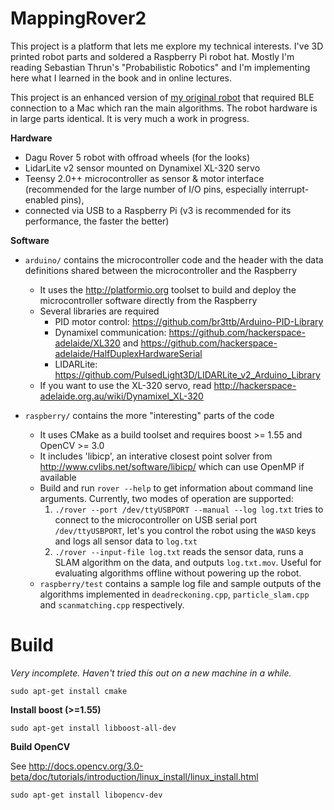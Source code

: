# MappingRover2

This project is a platform that lets me explore my technical interests. I've 3D printed robot parts and soldered a Raspberry Pi robot hat. Mostly I'm reading Sebastian Thrun's "Probabilistic Robotics" and I'm implementing here what I learned in the book and in online lectures.      

This project is an enhanced version of [my original robot](https://github.com/stheophil/MappingRover) that required BLE connection to a Mac which ran the main algorithms. The robot hardware is in large parts identical. It is very much a work in progress.

**Hardware**

- Dagu Rover 5 robot with offroad wheels (for the looks)
- LidarLite v2 sensor mounted on Dynamixel XL-320 servo 
- Teensy 2.0++ microcontroller as sensor & motor interface (recommended for the large number of I/O pins, especially interrupt-enabled pins), 
- connected via USB to a Raspberry Pi (v3 is recommended for its performance, the faster the better) 

**Software**

- `arduino/` contains the microcontroller code and the header with the data definitions shared between the microcontroller and the Raspberry

	- It uses the http://platformio.org toolset to build and deploy the microcontroller software directly from the Raspberry
	- Several libraries are required 
		- PID motor control: https://github.com/br3ttb/Arduino-PID-Library 
		- Dynamixel communication: https://github.com/hackerspace-adelaide/XL320 and https://github.com/hackerspace-adelaide/HalfDuplexHardwareSerial
		- LIDARLite: https://github.com/PulsedLight3D/LIDARLite_v2_Arduino_Library
	- If you want to use the XL-320 servo, read http://hackerspace-adelaide.org.au/wiki/Dynamixel_XL-320

- `raspberry/` contains the more "interesting" parts of the code

	- It uses CMake as a build toolset and requires boost >= 1.55 and OpenCV >= 3.0
	- It includes 'libicp', an interative closest point solver from http://www.cvlibs.net/software/libicp/ which can use OpenMP if available
	- Build and run `rover --help` to get information about command line arguments. Currently, two modes of operation are supported:
		1. `./rover --port /dev/ttyUSBPORT --manual --log log.txt` tries to connect to the microcontroller on USB serial port `/dev/ttyUSBPORT`, let's you control the robot using the `WASD` keys and logs all sensor data to `log.txt`
		2. `./rover --input-file log.txt` reads the sensor data, runs a SLAM algorithm on the data, and outputs `log.txt.mov`. Useful for evaluating algorithms offline without powering up the robot. 
	- `raspberry/test` contains a sample log file and sample outputs of the algorithms implemented in `deadreckoning.cpp`, `particle_slam.cpp` and `scanmatching.cpp` respectively. 

# Build 

_Very incomplete. Haven't tried this out on a new machine in a while._

`sudo apt-get install cmake`

**Install boost (>=1.55)**
    
`sudo apt-get install libboost-all-dev`

**Build OpenCV**

See http://docs.opencv.org/3.0-beta/doc/tutorials/introduction/linux_install/linux_install.html

`sudo apt-get install libopencv-dev`